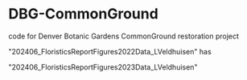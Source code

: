 # DBG-CommonGround
code for Denver Botanic Gardens CommonGround restoration project 

"202406_FloristicsReportFigures2022Data_LVeldhuisen" has 

"202406_FloristicsReportFigures2023Data_LVeldhuisen"
